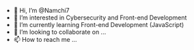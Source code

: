 - 👋 Hi, I’m @Namchi7
- 👀 I’m interested in Cybersecurity and Front-end Development
- 🌱 I’m currently learning Front-end Development (JavaScript)
- 💞️ I’m looking to collaborate on ...
- 📫 How to reach me ...

<!---
Namchi7/Namchi7 is a ✨ special ✨ repository because its `README.md` (this file) appears on your GitHub profile.
You can click the Preview link to take a look at your changes.
--->
